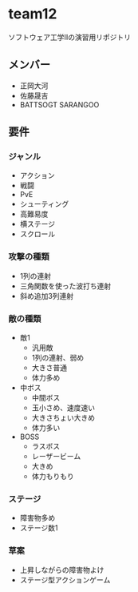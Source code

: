 # team12
ソフトウェア工学Ⅱの演習用リポジトリ

## メンバー
- 正岡大河  
- 佐藤晟吉  
- BATTSOGT SARANGOO

## 要件
### ジャンル
- アクション
- 戦闘
- PvE
- シューティング
- 高難易度
- 横ステージ
- スクロール

### 攻撃の種類
- 1列の連射
- 三角関数を使った波打ち連射
- 斜め追加3列連射

### 敵の種類
- 敵1
    - 汎用敵
    - 1列の連射、弱め
    - 大きさ普通
    - 体力多め
- 中ボス
    - 中間ボス
    - 玉小さめ、速度速い
    - 大きさちょい大きめ
    - 体力多い
- BOSS
    - ラスボス
    - レーザービーム
    - 大きめ
    - 体力もりもり

### ステージ
- 障害物多め
- ステージ数1


### 草案

- 上昇しながらの障害物よけ
- ステージ型アクションゲーム